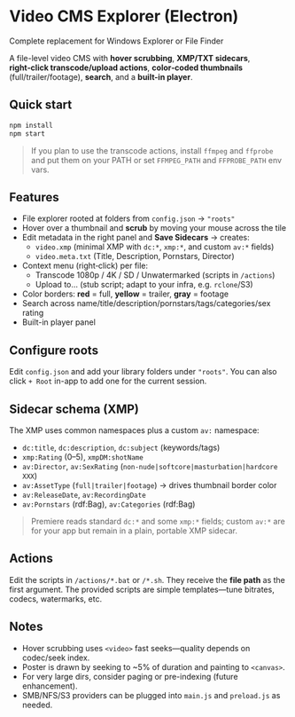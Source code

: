 
# Video CMS Explorer (Electron)

Complete replacement for Windows Explorer or File Finder

A file-level video CMS with **hover scrubbing**, **XMP/TXT sidecars**, **right‑click transcode/upload actions**, **color‑coded thumbnails** (full/trailer/footage), **search**, and a **built-in player**.

## Quick start
```bash
npm install
npm start
```
> If you plan to use the transcode actions, install `ffmpeg` and `ffprobe` and put them on your PATH or set `FFMPEG_PATH` and `FFPROBE_PATH` env vars.

## Features
- File explorer rooted at folders from `config.json` → `"roots"`
- Hover over a thumbnail and **scrub** by moving your mouse across the tile
- Edit metadata in the right panel and **Save Sidecars** → creates:
  - `video.xmp` (minimal XMP with `dc:*`, `xmp:*`, and custom `av:*` fields)
  - `video.meta.txt` (Title, Description, Pornstars, Director)
- Context menu (right‑click) per file:
  - Transcode 1080p / 4K / SD / Unwatermarked (scripts in `/actions`)
  - Upload to… (stub script; adapt to your infra, e.g. `rclone`/S3)
- Color borders: **red** = full, **yellow** = trailer, **gray** = footage
- Search across name/title/description/pornstars/tags/categories/sex rating
- Built-in player panel

## Configure roots
Edit `config.json` and add your library folders under `"roots"`. You can also click `+ Root` in-app to add one for the current session.

## Sidecar schema (XMP)
The XMP uses common namespaces plus a custom `av:` namespace:
- `dc:title`, `dc:description`, `dc:subject` (keywords/tags)
- `xmp:Rating` (0–5), `xmpDM:shotName`
- `av:Director`, `av:SexRating` (`non-nude|softcore|masturbation|hardcore XXX`)
- `av:AssetType` (`full|trailer|footage`) → drives thumbnail border color
- `av:ReleaseDate`, `av:RecordingDate`
- `av:Pornstars` (rdf:Bag), `av:Categories` (rdf:Bag)

> Premiere reads standard `dc:*` and some `xmp:*` fields; custom `av:*` are for your app but remain in a plain, portable XMP sidecar.

## Actions
Edit the scripts in `/actions/*.bat` or `/*.sh`. They receive the **file path** as the first argument. The provided scripts are simple templates—tune bitrates, codecs, watermarks, etc.

## Notes
- Hover scrubbing uses `<video>` fast seeks—quality depends on codec/seek index.
- Poster is drawn by seeking to ~5% of duration and painting to `<canvas>`.
- For very large dirs, consider paging or pre-indexing (future enhancement).
- SMB/NFS/S3 providers can be plugged into `main.js` and `preload.js` as needed.
